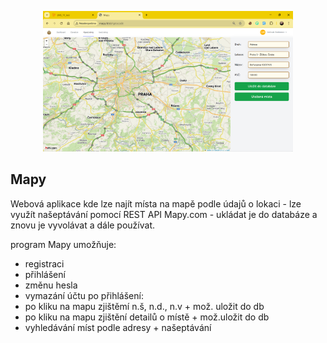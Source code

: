 <p align="center"><a href="https://laravel.com" target="_blank"><img src="https://github.com/vit-posmourny/mapy/blob/14330bffd4dab981ab907ddac36aa2e3a3206d33/z.readme%20files/mapy%20(1)%20maly.png" width="400" alt="Laravel Logo"></a></p>

## Mapy

Webová aplikace kde lze najít místa na mapě podle údajů o lokaci - lze využít našeptávání pomocí REST API Mapy.com - ukládat je do databáze a znovu je vyvolávat a dále používat.

program Mapy umožňuje:
- registraci
- přihlášení
- změnu hesla
- vymazání účtu
po přihlášení:
- po kliku na mapu zjištěmí n.š, n.d., n.v + mož. uložit do db
- po kliku na mapu zjištění detailů o místě + mož.uložit do db
- vyhledávání míst podle adresy + našeptávání
